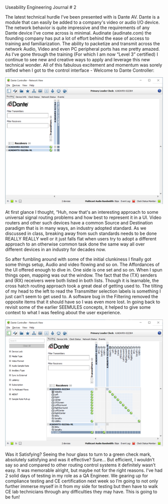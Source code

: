 Useability Engineering Journal # 2

The latest technical hurdle I’ve been presented with is Dante AV. Dante is a module that can easily be added to a company's video or audio I/O device. The network behavior is quite impressive and the requirements of any Dante device I’ve come across is minimal. Audinate (audinate.com) the founding company has put a lot of effort behind the ease of access to training and familiarization. The ability to packetize and transmit across the network Audio, Video and even PC peripheral ports has me pretty amazed. As I’ve gone through the training (For which I am now “Level 3” certified) I continue to see new and creative ways to apply and leverage this new technical wonder. All of this fabulous excitement and momentum was sorely stifled when I got to the control interface - Welcome to Dante Controller:

![alt_text](image1.png)

At first glance I thought, “Huh, now that's an interesting approach to some universal signal routing problems and how best to represent it in a UI. Video routers and other such devices have a common Source and Destination paradigm that is in many ways, an industry adopted standard. As we discussed in class, breaking away from such standards needs to be done REALLY REALLY well or it just falls flat when users try to adopt a different approach  to an otherwise common task done the same way all over different devices in an industry for decades now.

So after fumbling around with some of the initial clunkiness I finally got some things setup, Audio and video flowing and so on. The Affordances of the UI offered enough to dive in. One side is one set and so on. When I spun things open, mapping was out the window. The fact that the (TX) senders and (RX) receivers were both listed in both lists.  Though it is learnable, the cross hatch routing approach took a great deal of getting used to. The tilting of my head to the left to read the Transmitter selection labels is something I just can’t seem to get used to. A software bug in the Filtering removed the opposite items that it should have so I was even more lost. In going back to revisit some of the earlier SEEMULES concepts, it helped to give some context to what I was feeling about the user experience.  

![alt_text](image2.png)


Was it Satisfying? Seeing the hour glass to turn to a green check mark, absolutely satisfying and was it effective? Sure… But efficient, I wouldn’t say so and compared to other routing control systems it definitely wasn’t easy. It was memorable alright, but maybe not for the right reasons. I’ve had 2 solid days of testing in my role as a QA Engineer. We gearing up for compliance testing and CE certification next week so I’m going to not only further immerse myself in it from my side for testing but then have to walk CE lab technicians through any  difficulties they may have. This is going to be fun! 
